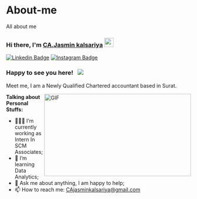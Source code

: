 # About-me
All about me

### Hi there, I'm <a href="" target="_blank">CA.Jasmin kalsariya</a> <img src="https://media.giphy.com/media/hvRJCLFzcasrR4ia7z/giphy.gif" width="25px">

[![Linkedin Badge](https://img.shields.io/badge/-LinkedIn-0e76a8?style=flat-square&logo=Linkedin&logoColor=white)](https://linkedin.com/in/ca-jasmin-arvind)
[![Instagram Badge](https://img.shields.io/badge/-Instagram-e4405f?style=flat-square&logo=Instagram&logoColor=white)](https://www.youtube.com/@ca.jasmin_arvind)



### Happy to see you here! &nbsp; ![](https://visitor-badge.glitch.me/badge?page_id=jasminkalsariya)

Meet me, I am a Newly Qualified Chartered accountant based in Surat. 

<img align="right" alt="GIF" src="https://github.com/jasminkalsariya/About_me/blob/477368738d99c8bf41c1281c1305ac3f3b3b6b4e/Data%20Analysis%20(1).jpg" width="400" height="225" />
  

**Talking about Personal Stuffs:**

- 👨🏻‍💻 I’m currently working as Intern In SCM Associates;
- 🚀 I’m learning Data Analytics;
- 💬 Ask me about anything, I am happy to help;
- 📫 How to reach me: CAjasminkalsariya@gmail.com



